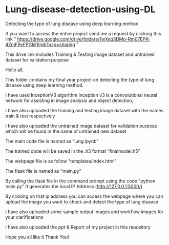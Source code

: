 # Lung-disease-detection-using-DL
Detecting the type of lung disease using deep learning method

If you want to access the entire project send me a request by clicking this link "  https://drive.google.com/drive/folders/1wXaq3DMo-Rm07EPK-4ZmF9yFPGkF6igb?usp=sharing "

This drive link includes Training & Testing image dataset and untrained dataset for validation purpose


Hello all,

This folder contains my final year project on detecting the type of lung disease using deep learning method.

I have used InceptionV3 algorithm Inception v3 is a convolutional neural network for assisting in image analysis and object detection, 

I have also uploaded the training and testing image dataset with the names train & test respectively

I have also uploaded the untrained image dataset for validation purpose which will be found in the name of untrained new dataset

The main code file is named as "lung.ipynb" 

The trained code will be saved in the .h5 format "finalmodel.h5"

The webpage file is as follow "templates/index.html"

The flask file is named as "main.py"

By calling the flask file in the command prompt using the code "python main.py" It generates the local IP Address (http://127.0.0.1:5000/)

By clicking on that ip address you can access the webpage where you can upload the image you want to check and detect the type of lung disease

I have also uploaded some sample output images and workflow images for your clarifications

I have also uploaded the ppt & Report of my project in this repository

Hope you all like it Thank You!




